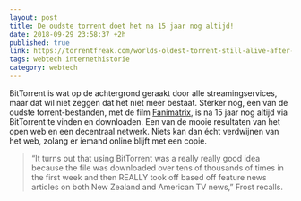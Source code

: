 ```yaml
---
layout: post
title: De oudste torrent doet het na 15 jaar nog altijd!
date: 2018-09-29 23:58:37 +2h
published: true
link: https://torrentfreak.com/worlds-oldest-torrent-still-alive-after-15-years-180929/
tags: webtech internethistorie
category: webtech
---
```

BitTorrent is wat op de achtergrond geraakt door alle streamingservices, maar dat wil niet zeggen dat het niet meer bestaat. Sterker nog, een van de oudste torrent-bestanden, met de film [Fanimatrix](https://www.imdb.com/title/tt0395147/), is na 15 jaar nog altijd via BitTorrent te vinden en downloaden. Een van de mooie resultaten van het open web en een decentraal netwerk. Niets kan dan écht verdwijnen van het web, zolang er iemand online blijft met een copie.

>“It turns out that using BitTorrent was a really really good idea because the file was downloaded over tens of thousands of times in the first week and then REALLY took off based off feature news articles on both New Zealand and American TV news,” Frost recalls.
